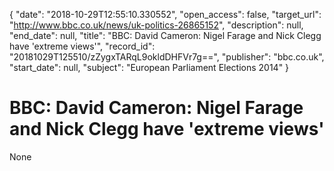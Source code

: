 {
  "date": "2018-10-29T12:55:10.330552", 
  "open_access": false, 
  "target_url": "http://www.bbc.co.uk/news/uk-politics-26865152", 
  "description": null, 
  "end_date": null, 
  "title": "BBC:  David Cameron: Nigel Farage and Nick Clegg have 'extreme views'", 
  "record_id": "20181029T125510/zZygxTARqL9okldDHFVr7g==", 
  "publisher": "bbc.co.uk", 
  "start_date": null, 
  "subject": "European Parliament Elections 2014"
}

# BBC:  David Cameron: Nigel Farage and Nick Clegg have 'extreme views'

None